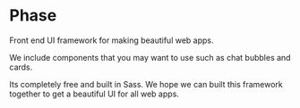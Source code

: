 Phase
=====

Front end UI framework for making beautiful web apps.

We include components that you may want to use such as chat bubbles and cards.

Its completely free and built in Sass. We hope we can built this framework
together to get a beautiful UI for all web apps.
